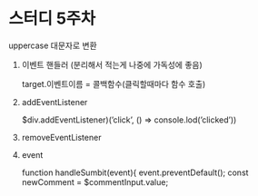 # 스터디 5주차

uppercase  대문자로 변환

1. 이벤트 핸들러 (분리해서 적는게 나중에 가독성에 좋음)
    
    target.이벤트이름 = 콜백함수(클릭할때마다 함수 호출)
    

1. addEventListener
    
    $div.addEventListener)(’click’, () ⇒ console.lod(’clicked’))
    

1. removeEventListener
2.  event
    
    function handleSumbit(event){
    event.preventDefault();
    const newComment = $commentInput.value;